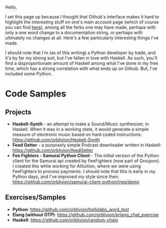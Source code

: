 Hello,

I set this page up because I thought that Github's interface makes it hard to highlight the interesting stuff on one's main account page (which of course you can find [here](https://github.com/orblivion/)), among all the forks one may have made, perhaps with only a one word change to a documentation string, or perhaps with ultimately no changes at all. Here's a few particularly interesting things I've made.

I should note that I'm (as of this writing) a Python developer by trade, and it's by far my strong suit, but I've fallen in love with Haskell. As such, you'll find a disproportionate amount of Haskell among what I've done in my free time, which has a strong correlation with what ends up on Github. But, I've included some Python.

# Code Samples

## Projects
* **Haskell-Synth** - an attempt to make a Sound/Music synthesizer, in Haskell. When it was in a working state, it would generate a simple measure of electronic music based on hard coded instructions: https://github.com/orblivion/Haskell-Synth
* **Feed Getter** - a purposely simple Podcast downloader written in Haskell: https://github.com/orblivion/feedGetter
* **Fee Fighters - Samurai Python Client** - The initial version of the Python client for the Samurai api created by FeeFighters (now part of Groupon). I created this while working for Alltuition, where we were using FeeFighters to process payments. I should note that this is early in my Python days, and I've improved my style since then: https://github.com/orblivion/samurai-client-python/tree/demo

## Exercises/Samples
  * **Python**: https://github.com/orblivion/hellolabs_word_test
  * **Elang (without OTP)**: https://github.com/orblivion/erlang_chat_exercise
  * **Haskell**: https://github.com/orblivion/random-chain
